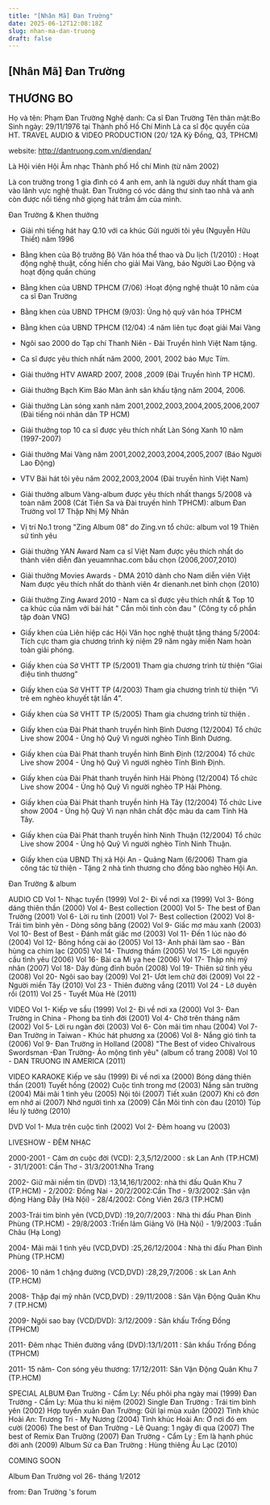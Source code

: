 ```yaml
---
title: "[Nhân Mã] Đan Trường"
date: 2025-06-12T12:08:18Z
slug: nhan-ma-dan-truong
draft: false
---
```


## [Nhân Mã] Đan Trường

## THƯƠNG BO

Họ và tên: Phạm Đan Trường
Nghệ danh: Ca sĩ Đan Trường
Tên thân mật:Bo
Sinh ngày: 29/11/1976 tại Thành phố Hồ Chí Minh
Là ca sĩ độc quyền của HT. TRAVEL AUDIO & VIDEO PRODUCTION (20/ 12A Kỳ Đồng, Q3, TPHCM)

website: http://dantruong.com.vn/diendan/

Là Hội viên Hội Âm nhạc Thành phố Hồ chí Minh (từ năm 2002)



Là con trưởng trong 1 gia đình có 4 anh em, anh là người duy nhất tham gia vào lãnh vực nghệ thuật. Đan Trường có vóc dáng thư sinh tao nhã và anh còn được nổi tiếng nhờ giọng hát trầm ấm của mình.
​​​

​Đan Trường & Khen thưởng


- Giải nhì tiếng hát hay Q.10 với ca khúc Gửi người tôi yêu (Nguyễn Hữu Thiết) năm 1996

- Bằng khen của Bộ trưởng Bộ Văn hóa thể thao và Du lịch (1/2010) : Hoạt động nghệ thuật, cống hiến cho giải Mai Vàng, báo Người Lao Động và hoạt động quần chúng

- Bằng khen của UBND TPHCM (7/06) :Hoạt động nghệ thuật 10 năm của ca sĩ Đan Trường

- Bằng khen của UBND TPHCM (9/03): Ủng hộ quỹ văn hóa TPHCM

- Bằng khen của UBND TPHCM (12/04) :4 năm liên tục đoạt giải Mai Vàng

- Ngôi sao 2000 do Tạp chí Thanh Niên - Đài Truyền hình Việt Nam tặng.

- Ca sĩ được yêu thích nhất năm 2000, 2001, 2002 báo Mực Tím.

- Giải thưởng HTV AWARD 2007, 2008 ,2009 (Đài Truyền hình TP HCM).

- Giải thưởng Bạch Kim Báo Màn ảnh sân khấu tặng năm 2004, 2006.

- Giải thưởng Làn sóng xanh năm 2001,2002,2003,2004,2005,2006,2007 (Đài tiếng nói nhân dân TP HCM)

- Giải thưởng top 10 ca sĩ được yêu thích nhất Làn Sóng Xanh 10 năm (1997-2007)

- Giải thưởng Mai Vàng năm 2001,2002,2003,2004,2005,2007 (Báo Người Lao Động)

- VTV Bài hát tôi yêu năm 2002,2003,2004 (Đài truyền hình Việt Nam)

- Giải thưởng album Vàng-album được yêu thích nhất thangs 5/2008 và toàn năm 2008 (Cát Tiên Sa và Đài truyền hình TPHCM): album Đan Trường vol 17 Thập Nhị Mỹ Nhân

- Vị trí No.1 trong "Zing Album 08" do Zing.vn tổ chức: album vol 19 Thiên sứ tình yêu

- Giải thưởng YAN Award Nam ca sĩ Việt Nam được yêu thích nhất do thành viên diễn đàn yeuamnhac.com bầu chọn (2006,2007,2010)

- Giải thưởng Movies Awards - DMA 2010 dành cho Nam diễn viên Việt Nam được yêu thích nhất do thành viên 4r dienanh.net bình chọn (2010)

- Giải thưởng Zing Award 2010 - Nam ca sĩ được yêu thích nhất & Top 10 ca khúc của năm với bài hát " Cắn môi tình còn đau " (Công ty cổ phần tập đoàn VNG)



- Giấy khen của Liên hiệp các Hội Văn học nghệ thuật tặng tháng 5/2004: Tích cực tham gia chương trình kỷ niệm 29 năm ngày miền Nam hoàn toàn giải phóng.

- Giấy khen của Sở VHTT TP (5/2001) Tham gia chương trình từ thiện “Giai điệu tình thương”

- Giấy khen của Sở VHTT TP (4/2003) Tham gia chương trình từ thiện “Vì trẻ em nghèo khuyết tật lần 4”.

- Giấy khen của Sở VHTT TP (5/2005) Tham gia chương trình từ thiện .

- Giấy khen của Đài Phát thanh truyền hình Bình Dương (12/2004) Tổ chức Live show 2004 - Ủng hộ Quỹ Vì người nghèo Tỉnh Bình Dương.

- Giấy khen của Đài Phát thanh truyền hình Bình Định (12/2004) Tổ chức Live show 2004 - Ủng hộ Quỹ Vì người nghèo Tỉnh Bình Định.

- Giấy khen của Đài Phát thanh truyền hình Hải Phòng (12/2004) Tổ chức Live show 2004 - Ủng hộ Quỹ Vì người nghèo TP Hải Phòng.

- Giấy khen của Đài Phát thanh truyền hình Hà Tây (12/2004) Tổ chức Live show 2004 - Ủng hộ Quỹ Vì nạn nhân chất độc màu da cam Tỉnh Hà Tây.

- Giấy khen của Đài Phát thanh truyền hình Ninh Thuận (12/2004) Tổ chức Live show 2004 - Ủng hộ Quỹ Vì người nghèo Tỉnh Ninh Thuận.

- Giấy khen của UBND Thị xả Hội An - Quảng Nam (6/2006) Tham gia công tác từ thiện - Tặng 2 nhà tình thương cho đồng bào nghèo Hội An.

Đan Trường & album


AUDIO CD​
Vol 1- Nhạc tuyển (1999)
Vol 2- Đi về nơi xa (1999)
Vol 3- Bóng dáng thiên thần (2000)
Vol 4- Best collection (2000)
Vol 5- The best of Đan Trường (2001)
Vol 6- Lời ru tình (2001)
Vol 7- Best collection (2002)
Vol 8- Trái tim bình yên - Dòng sông băng (2002)
Vol 9- Giấc mơ màu xanh (2003)
Vol 10- Best of Best - Đánh mất giấc mơ (2003)
Vol 11- Đến 1 lúc nào đó (2004)
Vol 12- Bông hồng cài áo (2005)
Vol 13- Anh phải làm sao - Bản hùng ca chim lạc (2005)
Vol 14- Thương thầm (2005)
Vol 15- Lời nguyện cầu tình yêu (2006)
Vol 16- Bài ca Mi ya hee (2006)
Vol 17- Thập nhị mỹ nhân (2007)
Vol 18- Dây đủng đỉnh buồn (2008)
Vol 19- Thiên sứ tình yêu (2008)
Vol 20- Ngôi sao bay (2009)
Vol 21- Ướt lem chữ đời (2009)
Vol 22 - Người miền Tây (2010)
Vol 23 - Thiên đường vắng (2011)
Vol 24 - Lỡ duyên rồi (2011)
Vol 25 - Tuyết Mùa Hè (2011)



VIDEO
​Vol 1- Kiếp ve sầu (1999)
Vol 2- Đi về nơi xa (2000)
Vol 3- Đan Trường in China - Phong ba tình đời (2001)
Vol 4- Chờ trên tháng năm (2002)
Vol 5- Lời ru ngàn đời (2003)
Vol 6- Còn mãi tìm nhau (2004)
Vol 7- Đan Trường in Taiwan - Khúc hát phương xa (2006)
Vol 8- Nắng gió tình ta (2006)
Vol 9- Đan Trường in Holland (2008)
"The Best of video Chivalrous Swordsman -Đan Trường- Ảo mộng tình yêu" (album cổ trang 2008)
Vol 10 - DAN TRUONG IN AMERICA (2011)

VIDEO KARAOKE​
Kiếp ve sâu (1999)
Đi về nơi xa (2000)
Bóng dáng thiên thần (2001)
Tuyết hồng (2002)
Cuộc tình trong mơ (2003)
Nắng sân trường (2004)
Mãi mãi 1 tình yêu (2005)
Nội tôi (2007)
Tiết xuân (2007)
Khi cô đơn em nhớ ai (2007)
Nhớ người tình xa (2009)
Cắn Môi tình còn đau (2010)
Túp lều lý tưởng (2010)

DVD​
Vol 1- Mưa trên cuộc tình (2002)
Vol 2- Đêm hoang vu (2003)

LIVESHOW - ĐÊM NHẠC



2000-2001 - Cảm ơn cuộc đời (VCD): 2,3,5/12/2000 : sk Lan Anh (TP.HCM) - 31/1/2001: Cần Thơ - 31/3/2001:Nha Trang 

2002- Giữ mãi niềm tin (DVD) :13,14,16/1/2002: nhà thi đấu Quân Khu 7 (TP.HCM) - 2/2002: Đồng Nai - 20/2/2002:Cần Thơ - 9/3/2002 :Sân vận động Hàng Đẫy (Hà Nội) - 28/4/2002: Công Viên 26/3 (TP.HCM)

2003-Trái tim bình yên (VCD,DVD) :19,20/7/2003 : Nhà thi đấu Phan Đình Phùng (TP.HCM) - 29/8/2003 :Triển lãm Giảng Võ (Hà Nội) - 1/9/2003 :Tuần Châu (Hạ Long)

2004- Mãi mãi 1 tình yêu (VCD,DVD) :25,26/12/2004 : Nhà thi đấu Phan Đình Phùng (TP.HCM)

2006- 10 năm 1 chặng đường (VCD,DVD) :28,29,7/2006 : sk Lan Anh (TP.HCM)

2008- Thập đại mỹ nhân (VCD,DVD) : 29/11/2008 : Sân Vận Động Quân Khu 7 (TP.HCM)

2009- Ngôi sao bay (VCD/DVD): 3/12/2009 : Sân khấu Trống Đồng (TPHCM)

2011- Đêm nhạc Thiên đường vắng (DVD):13/1/2011 : Sân khấu Trống Đồng (TPHCM)

2011- 15 năm- Con sóng yêu thương: 17/12/2011: Sân Vận Động Quân Khu 7 (TP.HCM)


SPECIAL ALBUM
​Đan Trường - Cẩm Ly: Nếu phôi pha ngày mai (1999)
Đan Trường - Cẩm Ly: Mùa thu kỉ niệm (2002)
Single Đan Trường : Trái tim bình yên (2002)
Hợp tuyển xuân Đan Trường: Gửi lại mùa xuân (2002)
Tình khúc Hoài An: Trương Tri - Mỵ Nương (2004)
Tình khúc Hoài An: Ở nơi đó em cười (2006)
The best of Đan Trường - Lê Quang: 1 ngày đi qua (2007)
The best of Remix Đan Trường (2007)
Đan Trường - Cẩm Ly : Em là hạnh phúc đời anh (2009)
Album Sử ca Đan Trường : Hùng thiêng Âu Lạc (2010)

COMING SOON

Album Đan Trường vol 26- tháng 1/2012

​from: Đan Trường 's forum
​​​